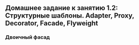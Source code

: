 ## Домашнее задание к занятию 1.2: Структурные шаблоны. Adapter, Proxy, Decorator, Facade, Flyweight


### Двоичный фасад